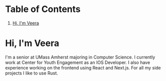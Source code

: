 
# Table of Contents

1.  [Hi, I'm Veera](#orgae12fcf)


<a id="orgae12fcf"></a>

# Hi, I'm Veera

I'm a senior at UMass Amherst majoring in Computer Science. I currently work at Center for Youth Engagement as an IOS Developer. I also have experience working on the frontend using React and Next.js. For all my side projects I like to use Rust. 

